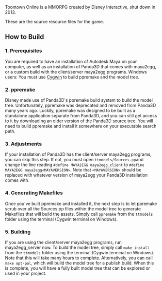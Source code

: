 Toontown Online is a MMORPG created by Disney Interactive, shut down in 2013.

These are the source resource files for the game.

## How to Build

### 1. Prerequisites
You are required to have an installation of Autodesk Maya on your computer, as well as an installation of Panda3D that comes with maya2egg, or a custom build with the client/server maya2egg programs. Windows users: You must use [Cygwin](https://www.cygwin.com) to build ppremake and the model tree.

### 2. ppremake
Disney made use of Panda3D's ppremake build system to build the model tree. Unfortunately, ppremake was deprecated and removed from Panda3D many years ago. Luckily, ppremake was designed to be built as a standalone application separate from Panda3D, and you can still get access to it by downloading an older version of the Panda3D source tree. You will need to build ppremake and install it somewhere on your executable search path.

### 3. Adjustments
If your installation of Panda3D has the client/server maya2egg programs, you can skip this step. If not, you must open `ttmodels/Sources.pp`and change the line reading `#define MAYA2EGG maya2egg_client` to `#define MAYA2EGG maya2egg<MAYAVERSION>`. Note that `<MAYAVERSION>` should be replaced with whatever version of maya2egg your Panda3D installation comes with.

### 4. Generating Makefiles
Once you've built ppremake and installed it, the next step is to let ppremake scrub over all the Sources.pp files within the model tree to generate Makefiles that will build the assets. Simply call `ppremake` from the `ttmodels` folder using the terminal (Cygwin terminal on Windows).

### 5. Building
If you are using the client/server maya2egg programs, run maya2egg_server now. To build the model tree, simply call `make install` from the `ttmodels` folder using the terminal (Cygwin terminal on Windows). Note that this will take many hours to complete. Alternatively, you can call `make opt-pal`, which will build the model tree for a publish build. When this is complete, you will have a fully built model tree that can be explored or used in your project.
